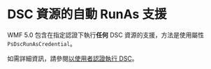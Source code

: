 # DSC 資源的自動 RunAs 支援

WMF 5.0 包含在指定認證下執行**任何** DSC 資源的支援，方法是使用屬性 `PsDscRunAsCredential`。 

如需詳細資訊，請參閱[以使用者認證執行 DSC](https://msdn.microsoft.com/powershell/dsc/runasuser)。

<!--HONumber=Aug16_HO3-->


